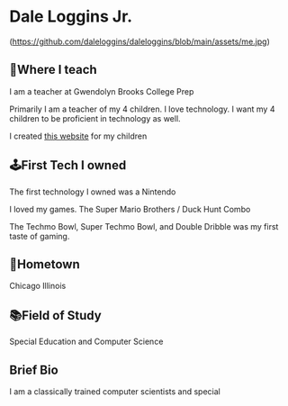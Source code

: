 <h1> Dale Loggins Jr.</h1>

(https://github.com/daleloggins/daleloggins/blob/main/assets/me.jpg)

<h2>💼Where I teach</h2>
<p>I am a teacher at Gwendolyn Brooks College Prep</p>
<p>Primarily I am a teacher of my 4 children. I love technology. I want my 4 children to be proficient in technology as well.</p>
<p>I created <a href="https://www.simplehs.com">this website</a> for my children</p>
<h2>🕹️First Tech I owned</h2>
<p>The first technology I owned was a Nintendo</p>
<p>I loved my games. The Super Mario Brothers / Duck Hunt Combo</p>
<p>The Techmo Bowl, Super Techmo Bowl, and Double Dribble was my first taste of gaming.</p>
<h2>🏡Hometown</h2>
<p>Chicago Illinois</p>
<h2>📚Field of Study</h2>
<p>Special Education and Computer Science</p>
<h2>Brief Bio</h2>
<p>I am a classically trained computer scientists and special 

<!--
**daleloggins/daleloggins** is a ✨ _special_ ✨ repository because its `README.md` (this file) appears on your GitHub profile.

Here are some ideas to get you started:

- 🔭 I’m currently working on ...
- 🌱 I’m currently learning ...
- 👯 I’m looking to collaborate on ...
- 🤔 I’m looking for help with ...
- 💬 Ask me about ...
- 📫 How to reach me: ...
- 😄 Pronouns: ...
- ⚡ Fun fact: ...
-->
